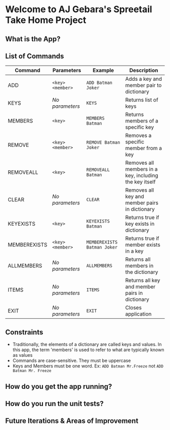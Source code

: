 # Welcome to AJ Gebara's Spreetail Take Home Project

## What is the App?

## List of Commands

| Command       | Parameters          | Example                    | Description                                            |
|---------------|---------------------|----------------------------|--------------------------------------------------------|
| ADD           | `<key> <member>`    | `ADD Batman Joker`         | Adds a key and member pair to dictionary               |
| KEYS          | *No parameters*     | `KEYS`                     | Returns list of keys                                   |
| MEMBERS       | `<key>`             | `MEMBERS Batman`           | Returns members of a specific key                      |
| REMOVE        | `<key> <member>`    | `REMOVE Batman Joker`      | Removes a specific member from a key                   |
| REMOVEALL     | `<key>`             | `REMOVEALL Batman`         | Removes all members in a key, including the key itself |
| CLEAR         | *No parameters*     | `CLEAR`                    | Removes all key and member pairs in dictionary         |
| KEYEXISTS     | `<key>`             | `KEYEXISTS Batman`         | Returns true if key exists in dictionary               |
| MEMBEREXISTS  | `<key> <member>`    | `MEMBEREXISTS Batman Joker`| Returns true if member exists in a key                 |
| ALLMEMBERS    | *No parameters*     | `ALLMEMBERS`               | Returns all members in the dictionary                  |
| ITEMS         | *No parameters*     | `ITEMS`                    | Returns all key and member pairs in dictionary         |
| EXIT          | *No parameters*     | `EXIT`                     | Closes application                                     |


## Constraints

* Traditionally, the elements of a dictionary are called keys and values. In this app, the term 'members' is used to refer to what are typically known as values
* Commands are case-sensitive. They must be uppercase
* Keys and Members must be one word. Ex: `ADD Batman Mr.Freeze` not `ADD Batman Mr. Freeze`

## How do you get the app running?

## How do you run the unit tests?

## Future Iterations & Areas of Improvement